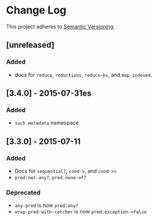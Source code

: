 # Change Log
This project adheres to [Semantic Versioning](http://semver.org/).

## [unreleased]

### Added
- docs for `reduce`, `reductions`, `reduce-kv`, and `map-indexed`.

## [3.4.0] - 2015-07-31es

### Added
- `such.metadata` namespace

## [3.3.0] - 2015-07-11

### Added
- Docs for `sequential?`, `cond->`, and `cond->>`
- `pred:not-any?`, `pred:none-of?`

### Deprecated
- `any-pred` is now `pred:any?`
- `wrap-pred-with-catcher` is now `pred:exception->false`


